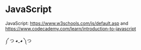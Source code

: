# JavaScript
JavaScript: https://www.w3schools.com/js/default.asp and https://www.codecademy.com/learn/introduction-to-javascript

༼ つ ◕_◕ ༽つ
